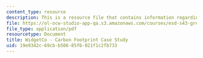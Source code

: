 ```yaml
---
content_type: resource
description: This is a resource file that contains information regarding case study.
file: https://ol-ocw-studio-app-qa.s3.amazonaws.com/courses/esd-s43-green-supply-chain-management-spring-2014/19e9342c69cbb50685f6021f1c2fb733_MITESD_S43S14_Case_Study.pdf
file_type: application/pdf
resourcetype: Document
title: WidgetCo - Carbon Footprint Case Study
uid: 19e9342c-69cb-b506-85f6-021f1c2fb733
---
```


